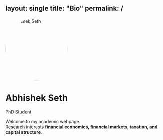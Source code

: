 layout: single
title: "Bio"
permalink: /
---

<img src="assets/Abhishek_PP1.jpg" alt="Abhishek Seth" width="200" style="border-radius: 50%;">

# Abhishek Seth
PhD Student 

Welcome to my academic webpage.  
Research interests **financial economics, financial markets, taxation, and capital structure**.
